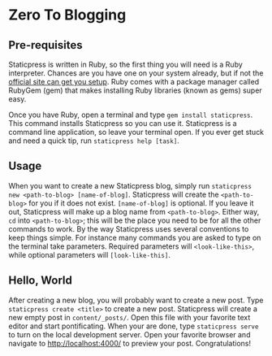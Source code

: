 # Zero To Blogging

## Pre-requisites

Staticpress is written in Ruby, so the first thing you will need is a Ruby interpreter. Chances are you have one on your system already, but if not the [official site can get you setup](http://www.ruby-lang.org/en/). Ruby comes with a package manager called RubyGem (gem) that makes installing Ruby libraries (known as gems) super easy.

Once you have Ruby, open a terminal and type `gem install staticpress`. This command installs Staticpress so you can use it. Staticpress is a command line application, so leave your terminal open. If you ever get stuck and need a quick tip, run `staticpress help [task]`.

## Usage

When you want to create a new Staticpress blog, simply run `staticpress new <path-to-blog> [name-of-blog]`. Staticpress will create the `<path-to-blog>` for you if it does not exist. `[name-of-blog]` is optional. If you leave it out, Staticpress will make up a blog name from `<path-to-blog>`. Either way, `cd` into `<path-to-blog>`; this will be the place you need to be for all the other commands to work. By the way Staticpress uses several conventions to keep things simple. For instance many commands you are asked to type on the terminal take parameters. Required parameters will `<look-like-this>`, while optional parameters will `[look-like-this]`.

## Hello, World

After creating a new blog, you will probably want to create a new post. Type `staticpress create <title>` to create a new post. Staticpress will create a new empty post in `content/_posts/`. Open this file with your favorite text editor and start pontificating. When your are done, type `staticpress serve` to turn on the local development server. Open your favorite browser and navigate to [http://localhost:4000/](http://localhost:4000) to preview your post. Congratulations!
